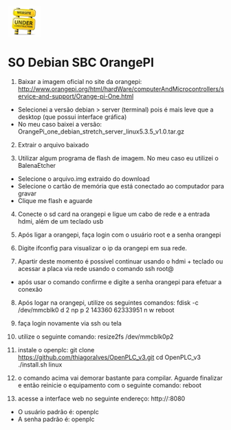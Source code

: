 

<td style="width: 15%;"><img src="https://github.com/Epaminondaslage/Automacao-industrial-e-residencial-Ecossistema-didatico/blob/main/img/em%20constru%C3%A7%C3%A3o.jpg" width="15%" /></td>

# SO Debian SBC OrangePI

1) Baixar a imagem oficial no site da orangepi: http://www.orangepi.org/html/hardWare/computerAndMicrocontrollers/service-and-support/Orange-pi-One.html
- Selecionei a versão debian > server (terminal) pois é mais leve que a desktop (que possui interface gráfica)
- No meu caso baixei a versão: OrangePi_one_debian_stretch_server_linux5.3.5_v1.0.tar.gz

2) Extrair o arquivo baixado

3) Utilizar algum programa de flash de imagem. No meu caso eu utilizei o BalenaEtcher
- Selecione o arquivo.img extraido do download
- Selecione o cartão de memória que está conectado ao computador para gravar
- Clique me flash e aguarde

4) Conecte o sd card na orangepi e ligue um cabo de rede e a entrada hdmi, além de um teclado usb

5) Após ligar a orangepi, faça login com o usuário root e a senha orangepi

6) Digite ifconfig para visualizar o ip da orangepi em sua rede.

7) Apartir deste momento é possivel continuar usando o hdmi + teclado ou acessar a placa via rede usando o comando ssh root@<ip>
- após usar o comando confirme e digite a senha orangepi para efetuar a conexão

8) Após logar na orangepi, utilize os seguintes comandos:
fdisk -c /dev/mmcblk0
d
2
np
p
2
143360
62333951
n
w
reboot

10) faça login novamente via ssh ou tela

11) utilize o seguinte comando:
resize2fs /dev/mmcblk0p2

12) instale o openplc:
git clone https://github.com/thiagoralves/OpenPLC_v3.git
cd OpenPLC_v3
./install.sh linux

13) o comando acima vai demorar bastante para compilar. Aguarde finalizar e então reinicie o equipamento com o seguinte comando:
reboot

14) acesse a interface web no seguinte endereço: http://<ip>:8080
- O usuário padrão é: openplc
- A senha padrão é: openplc
